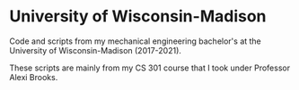 # University of Wisconsin-Madison

Code and scripts from my mechanical engineering bachelor's at the University of Wisconsin-Madison (2017-2021).

These scripts are mainly from my CS 301 course that I took under Professor Alexi Brooks.
